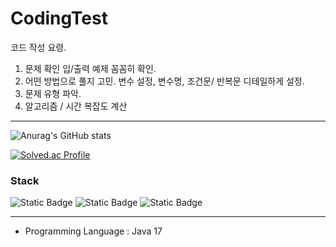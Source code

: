 # CodingTest
코드 작성 요령.

1. 문제 확인
   입/출력 예제 꼼꼼히 확인.
2. 어떤 방법으로 풀지 고민.
   변수 설정, 변수명, 조건문/ 반복문 디테일하게 설정.
3. 문제 유형 파악.
4. 알고리즘 / 시간 복잡도 계산

---

![Anurag's GitHub stats](https://github-readme-stats.vercel.app/api?username=MrHur&show_icons=true&theme=dracula)

[![Solved.ac Profile](http://mazassumnida.wtf/api/generate_badge?boj=okstreet)](https://solved.ac/MrHur/CodingTest)<br/>


### Stack
![Static Badge](https://img.shields.io/badge/Java-%230769AD?style=for-the-badge&logo=CoffeeScript&logoColor=white&labelColor=0769AD)
![Static Badge](https://img.shields.io/badge/GitHub-%23181717?style=for-the-badge&logo=GitHub&logoColor=white&labelColor=#181717)
![Static Badge](https://img.shields.io/badge/Eclipse%20IDE-%232C2255?style=for-the-badge&logo=Eclipse%20IDE&logoColor=white&labelColor=#2C2255)

---
- Programming Language : Java 17
